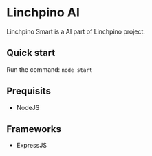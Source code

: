 # Linchpino AI
Linchpino Smart is a AI part of Linchpino project.

## Quick start
Run the command:
``` node start ```

## Prequisits
- NodeJS

## Frameworks
- ExpressJS
